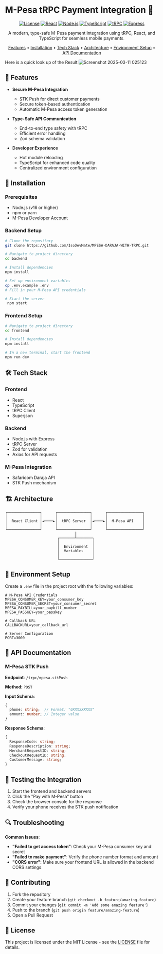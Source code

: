 # M-Pesa tRPC Payment Integration 💸

<div align="center">

[![License](https://img.shields.io/badge/license-MIT-green.svg)](LICENSE)
[![React](https://img.shields.io/badge/React-v18+-blue.svg)](https://reactjs.org/)
[![Node.js](https://img.shields.io/badge/Node.js-v16+-green.svg)](https://nodejs.org/)
[![TypeScript](https://img.shields.io/badge/TypeScript-v4.9+-blue.svg)](https://www.typescriptlang.org/)
[![tRPC](https://img.shields.io/badge/tRPC-v10-purple.svg)](https://trpc.io/)
[![Express](https://img.shields.io/badge/Express-v4-lightgrey.svg)](https://expressjs.com/)

A modern, type-safe M-Pesa payment integration using tRPC, React, and TypeScript for seamless mobile payments.

[Features](#-features) • [Installation](#-installation) • [Tech Stack](#%EF%B8%8F-tech-stack) • [Architecture](#%EF%B8%8F-architecture) • [Environment Setup](#-environment-setup) • [API Documentation](#-api-documentation)


</div>

Here is a quick look up of the Result 
![Screenshot 2025-03-11 025123](https://github.com/user-attachments/assets/ec70c0fc-7117-4dde-80f6-6535366920c9)


## 🌟 Features

- **Secure M-Pesa Integration**
  - STK Push for direct customer payments
  - Secure token-based authentication
  - Automatic M-Pesa access token generation

- **Type-Safe API Communication**
  - End-to-end type safety with tRPC
  - Efficient error handling
  - Zod schema validation

- **Developer Experience**
  - Hot module reloading
  - TypeScript for enhanced code quality
  - Centralized environment configuration

## 🚀 Installation

### Prerequisites
- Node.js (v16 or higher)
- npm or yarn
- M-Pesa Developer Account

### Backend Setup
```bash
# Clone the repository
git clone https://github.com/IsoDevMate/MPESA-DARAJA-WITH-TRPC.git

# Navigate to project directory
cd backend

# Install dependencies
npm install

# Set up environment variables
cp .env.example .env
# Fill in your M-Pesa API credentials

# Start the server
 npm start
```

### Frontend Setup
```bash
# Navigate to project directory
cd frontend

# Install dependencies
npm install

# In a new terminal, start the frontend
npm run dev
```

## 🛠️ Tech Stack

### Frontend
- React
- TypeScript
- tRPC Client
- Superjson

### Backend
- Node.js with Express
- tRPC Server
- Zod for validation
- Axios for API requests

### M-Pesa Integration
- Safaricom Daraja API
- STK Push mechanism

## 🏗️ Architecture

```
┌───────────────┐      ┌───────────────┐      ┌────────────────┐
│               │      │               │      │                │
│  React Client │◄────►│  tRPC Server  │◄────►│  M-Pesa API    │
│               │      │               │      │                │
└───────────────┘      └───────────────┘      └────────────────┘
                                │
                        ┌───────┴───────┐
                        │               │
                        │  Environment  │
                        │  Variables    │
                        │               │
                        └───────────────┘
```

## 🔐 Environment Setup

Create a `.env` file in the project root with the following variables:

```env
# M-Pesa API Credentials
MPESA_CONSUMER_KEY=your_consumer_key
MPESA_CONSUMER_SECRET=your_consumer_secret
MPESA_PAYBILL=your_paybill_number
MPESA_PASSKEY=your_passkey

# Callback URL
CALLBACKURL=your_callback_url

# Server Configuration
PORT=3000
```

## 📝 API Documentation

### M-Pesa STK Push

**Endpoint**: `/trpc/mpesa.stkPush`

**Method**: `POST`

**Input Schema**:
```typescript
{
  phone: string;  // Format: "0XXXXXXXXX"
  amount: number; // Integer value
}
```

**Response Schema**:
```typescript
{
  ResponseCode: string;
  ResponseDescription: string;
  MerchantRequestID: string;
  CheckoutRequestID: string;
  CustomerMessage: string;
}
```

## 🧪 Testing the Integration

1. Start the frontend and backend servers
2. Click the "Pay with M-Pesa" button
3. Check the browser console for the response
4. Verify your phone receives the STK push notification

## 🔍 Troubleshooting

**Common Issues:**

- **"Failed to get access token"**: Check your M-Pesa consumer key and secret
- **"Failed to make payment"**: Verify the phone number format and amount
- **"CORS error"**: Make sure your frontend URL is allowed in the backend CORS settings

## 🤝 Contributing

1. Fork the repository
2. Create your feature branch (`git checkout -b feature/amazing-feature`)
3. Commit your changes (`git commit -m 'Add some amazing feature'`)
4. Push to the branch (`git push origin feature/amazing-feature`)
5. Open a Pull Request

## 📜 License

This project is licensed under the MIT License - see the [LICENSE](LICENSE) file for details.

